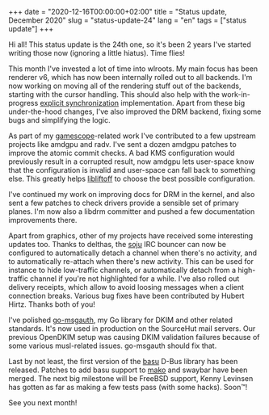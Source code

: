 +++
date = "2020-12-16T00:00:00+02:00"
title = "Status update, December 2020"
slug = "status-update-24"
lang = "en"
tags = ["status update"]
+++

Hi all! This status update is the 24th one, so it's been 2 years I've started
writing those now (ignoring a little hiatus). Time flies!

This month I've invested a lot of time into wlroots. My main focus has been
renderer v6, which has now been internally rolled out to all backends. I'm now
working on moving all of the rendering stuff out of the backends, starting with
the cursor handling. This should also help with the work-in-progress [explicit
synchronization] implementation. Apart from these big under-the-hood changes,
I've also improved the DRM backend, fixing some bugs and simplifying the logic.

As part of my [gamescope]-related work I've contributed to a few upstream
projects like amdgpu and radv. I've sent a dozen amdgpu patches to improve the
atomic commit checks. A bad KMS configuration would previously result in a
corrupted result, now amdgpu lets user-space know that the configuration is
invalid and user-space can fall back to something else. This greatly helps
[libliftoff] to choose the best possible configuration.

I've continued my work on improving docs for DRM in the kernel, and also sent a
few patches to check drivers provide a sensible set of primary planes. I'm now
also a libdrm committer and pushed a few documentation improvements there.

Apart from graphics, other of my projects have received some interesting
updates too. Thanks to delthas, the [soju] IRC bouncer can now be configured to
automatically detach a channel when there's no activity, and to automatically
re-attach when there's new activity. This can be used for instance to hide
low-traffic channels, or automatically detach from a high-traffic channel if
you're not highlighted for a while. I've also rolled out delivery receipts,
which allow to avoid loosing messages when a client connection breaks. Various
bug fixes have been contributed by Hubert Hirtz. Thanks both of you!

I've polished [go-msgauth], my Go library for DKIM and other related standards.
It's now used in production on the SourceHut mail servers. Our previous
OpenDKIM setup was causing DKIM validation failures because of some various
musl-related issues. go-msgauth should fix that.

Last by not least, the first version of the [basu] D-Bus library has been
released. Patches to add basu support to [mako] and swaybar have been merged.
The next big milestone will be FreeBSD support, Kenny Levinsen has gotten as
far as making a few tests pass (with some hacks). Soon™!

See you next month!

[explicit synchronization]: https://github.com/swaywm/wlroots/pull/2070
[gamescope]: https://github.com/Plagman/gamescope
[libliftoff]: https://github.com/emersion/libliftoff
[soju]: https://sr.ht/~emersion/soju/
[go-msgauth]: https://github.com/emersion/go-msgauth
[basu]: https://github.com/emersion/basu
[mako]: https://github.com/emersion/mako
